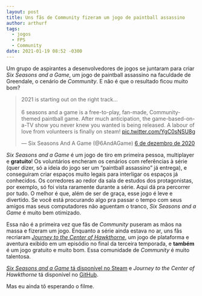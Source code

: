 ```yaml
---
layout: post
title: Uns fãs de Community fizeram um jogo de paintball assassino
author: arthurf
tags:
  - jogos
  - FPS
  - Community
date: 2021-01-19 08:52 -0300
---
```


Um grupo de aspirantes a desenvolvedores de jogos se juntaram para criar _Six Seasons and a Game_, um jogo de paintball assassino na faculdade de Greendale, o cenário de _Community_. E não é que o resultado ficou muito bom?

<blockquote class="twitter-tweet" data-lang="pt" data-dnt="true"><p lang="en" dir="ltr">2021 is starting out on the right track...<br><br>6 seasons and a game is a free-to-play, fan-made, Community-themed paintball game. After much anticipation, the game-based-on-a-TV show you never knew you wanted is being released. A labour of love from volunteers is finally on steam! <a href="https://t.co/YgC0sNSU8g">pic.twitter.com/YgC0sNSU8g</a></p>&mdash; Six Seasons And A Game (@6AndAGame) <a href="https://twitter.com/6AndAGame/status/1335674217896022017?ref_src=twsrc%5Etfw">6 de dezembro de 2020</a></blockquote> <script async src="https://platform.twitter.com/widgets.js" charset="utf-8"></script>

_Six Seasons and a Game_ é um jogo de tiro em primeira pessoa, multiplayer e **gratuito**! Os voluntários encheram os cenários com referências à série (quer dizer, só a ideia do jogo ser um “paintball assassino” já entrega), e conseguiram criar espaços muito legais para interligar os espaços já conhecidos. Os corredores ao redor da sala de estudos dos protagonistas, por exemplo, só foi vista raramente durante a série. Aqui dá pra percorrer por tudo. O melhor é que, além de ser de graça, esse jogo é leve e divertido. Se você está procurando algo pra passar o tempo com seus amigos mas seus computadores não aguentam o tranco, _Six Seasons and a Game_ é muito bem otimizado.

Essa não é a primeira vez que fãs de _Community_ puseram as mãos na massa e fizeram um jogo. Enquanto a série ainda estava no ar, uns fãs recriaram [_Journey to the Center of Hawkthorne_](https://projecthawkthorne.com), um jogo de plataforma e aventura exibido em um episódio no final da terceira temporada, e **também** é um jogo gratuito e muito bom. Essa comunidade de _Community_ é muito talentosa.

[_Six Seasons and a Game_ tá disponível no Steam](https://store.steampowered.com/app/1460830/6_Seasons_and_a_Game/) e _Journey to the Center of Hawkthorne_ tá disponível no [GitHub](https://github.com/hawkthorne/hawkthorne-journey/releases).

Mas eu ainda tô esperando o filme.
